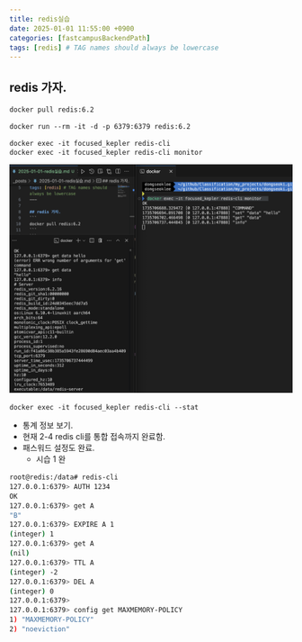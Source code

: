 ```yaml
---
title: redis실습
date: 2025-01-01 11:55:00 +0900
categories: [fastcampusBackendPath]
tags: [redis] # TAG names should always be lowercase
---
```


## redis 가자.
```
docker pull redis:6.2
```
```
docker run --rm -it -d -p 6379:6379 redis:6.2
```

```
docker exec -it focused_kepler redis-cli
docker exec -it focused_kepler redis-cli monitor
```
![](assets/img/posts/2025-01-01-13-46-10.png)

```
docker exec -it focused_kepler redis-cli --stat
```

* 통계 정보 보기.
* 현재 2-4  redis cli를 통합 접속까지 완료함.
* 패스워드 설정도 완료.
  * 시습 1 완

```sh
root@redis:/data# redis-cli 
127.0.0.1:6379> AUTH 1234
OK
127.0.0.1:6379> get A
"B"
127.0.0.1:6379> EXPIRE A 1
(integer) 1
127.0.0.1:6379> get A
(nil)
127.0.0.1:6379> TTL A
(integer) -2
127.0.0.1:6379> DEL A
(integer) 0
127.0.0.1:6379> 
127.0.0.1:6379> config get MAXMEMORY-POLICY
1) "MAXMEMORY-POLICY"
2) "noeviction"
```